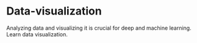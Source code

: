 # Data-visualization
Analyzing data and visualizing it is crucial for deep and machine learning. Learn data visualization.
